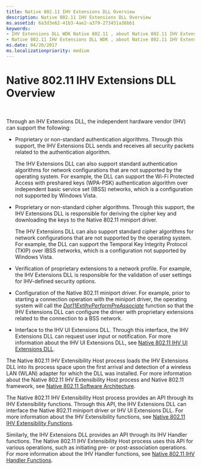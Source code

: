```yaml
---
title: Native 802.11 IHV Extensions DLL Overview
description: Native 802.11 IHV Extensions DLL Overview
ms.assetid: 6a3d3e62-41b3-4ae2-a379-273431a36bb1
keywords:
- IHV Extensions DLL WDK Native 802.11 , about Native 802.11 IHV Extensions DLL
- Native 802.11 IHV Extensions DLL WDK , about Native 802.11 IHV Extensions DLL
ms.date: 04/20/2017
ms.localizationpriority: medium
---
```


# Native 802.11 IHV Extensions DLL Overview




 

Through an IHV Extensions DLL, the independent hardware vendor (IHV) can support the following:

-   Proprietary or non-standard authentication algorithms. Through this support, the IHV Extensions DLL sends and receives all security packets related to the authentication algorithm.

    The IHV Extensions DLL can also support standard authentication algorithms for network configurations that are not supported by the operating system. For example, the DLL can support the Wi-Fi Protected Access with preshared keys (WPA-PSK) authentication algorithm over independent basic service set (IBSS) networks, which is a configuration not supported by Windows Vista.

-   Proprietary or non-standard cipher algorithms. Through this support, the IHV Extensions DLL is responsible for deriving the cipher key and downloading the keys to the Native 802.11 miniport driver.

    The IHV Extensions DLL can also support standard cipher algorithms for network configurations that are not supported by the operating system. For example, the DLL can support the Temporal Key Integrity Protocol (TKIP) over IBSS networks, which is a configuration not supported by Windows Vista.

-   Verification of proprietary extensions to a network profile. For example, the IHV Extensions DLL is responsible for the validation of user settings for IHV-defined security options.

-   Configuration of the Native 802.11 miniport driver. For example, prior to starting a connection operation with the miniport driver, the operating system will call the [*Dot11ExtIhvPerformPreAssociate*](https://msdn.microsoft.com/library/windows/hardware/ff547499) function so that the IHV Extensions DLL can configure the driver with proprietary extensions related to the connection to a BSS network.

-   Interface to the IHV UI Extensions DLL. Through this interface, the IHV Extensions DLL can request user input or notification. For more information about the IHV UI Extensions DLL, see [Native 802.11 IHV UI Extensions DLL](native-802-11-ihv-ui-extensions-dll2.md).

The Native 802.11 IHV Extensibility Host process loads the IHV Extensions DLL into its process space upon the first arrival and detection of a wireless LAN (WLAN) adapter for which the DLL was installed. For more information about the Native 802.11 IHV Extensibility Host process and Native 802.11 framework, see [Native 802.11 Software Architecture](native-802-11-software-architecture.md).

The Native 802.11 IHV Extensibility Host process provides an API through its IHV Extensibility functions. Through this API, the IHV Extensions DLL can interface the Native 802.11 miniport driver or IHV UI Extensions DLL. For more information about the IHV Extensibility functions, see [Native 802.11 IHV Extensibility Functions](https://msdn.microsoft.com/library/windows/hardware/ff560609).

Similarly, the IHV Extensions DLL provides an API through its IHV Handler functions. The Native 802.11 IHV Extensibility Host process uses this API for various operations, such as initiating pre- or post-association operations. For more information about the IHV Handler functions, see [Native 802.11 IHV Handler Functions](https://msdn.microsoft.com/library/windows/hardware/ff560627).

 

 





